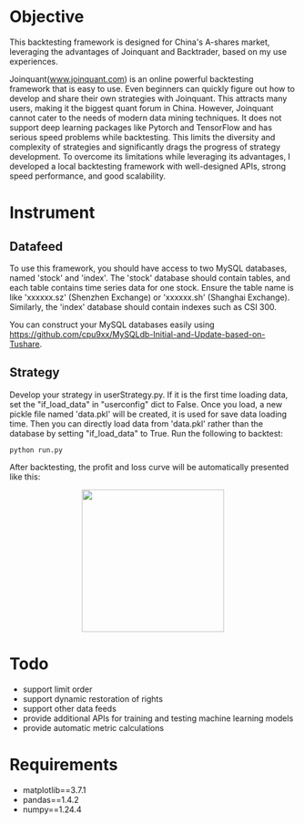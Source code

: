 # Objective
This backtesting framework is designed for China's A-shares market, leveraging the advantages of Joinquant and Backtrader, based on my use experiences.

Joinquant(www.joinquant.com) is an online powerful backtesting framework that is easy to use. Even beginners can quickly figure out how to develop and share their own strategies with Joinquant. This attracts many users, making it the biggest quant forum in China. However, Joinquant cannot cater to the needs of modern data mining techniques. It does not support deep learning packages like Pytorch and TensorFlow and has serious speed problems while backtesting. This limits the diversity and complexity of strategies and significantly drags the progress of strategy development. To overcome its limitations while leveraging its advantages, I developed a local backtesting framework with well-designed APIs, strong speed performance, and good scalability.

# Instrument
## Datafeed
To use this framework, you should have access to two MySQL databases, named 'stock' and 'index'. The 'stock' database should contain tables, and each table contains time series data for one stock. Ensure the table name is like 'xxxxxx.sz' (Shenzhen Exchange) or 'xxxxxx.sh' (Shanghai Exchange). Similarly, the 'index' database should contain indexes such as CSI 300.

You can construct your MySQL databases easily using https://github.com/cpu9xx/MySQLdb-Initial-and-Update-based-on-Tushare.

## Strategy
Develop your strategy in userStrategy.py. If it is the first time loading data, set the "if_load_data" in "userconfig" dict to False. Once you load, a new pickle file named 'data.pkl' will be created, it is used for save data loading time. Then you can directly load data from 'data.pkl' rather than the database by setting "if_load_data" to True. Run the following to backtest:
```
python run.py
```

After backtesting, the profit and loss curve will be automatically presented like this:
<p align="center">
  <img src ="https://github.com/cpu9xx/LiquidQuant-backtest-framework/blob/main/doubleMA.png"/, width=250>
</p>

# Todo
- support limit order
- support dynamic restoration of rights
- support other data feeds
- provide additional APIs for training and testing machine learning models
- provide automatic metric calculations

# Requirements 
- matplotlib==3.7.1
- pandas==1.4.2
- numpy==1.24.4

